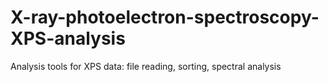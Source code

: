 # X-ray-photoelectron-spectroscopy-XPS-analysis
Analysis tools for XPS data: file reading, sorting, spectral analysis
